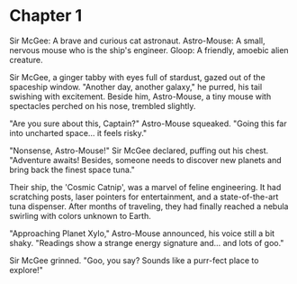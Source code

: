 # Chapter 1

Sir McGee: A brave and curious cat astronaut.
Astro-Mouse: A small, nervous mouse who is the ship's engineer.
Gloop: A friendly, amoebic alien creature.

Sir McGee, a ginger tabby with eyes full of stardust, gazed out of the spaceship window. "Another day, another galaxy," he purred, his tail swishing with excitement. Beside him, Astro-Mouse, a tiny mouse with spectacles perched on his nose, trembled slightly.

"Are you sure about this, Captain?" Astro-Mouse squeaked. "Going this far into uncharted space… it feels risky."

"Nonsense, Astro-Mouse!" Sir McGee declared, puffing out his chest. "Adventure awaits! Besides, someone needs to discover new planets and bring back the finest space tuna."

Their ship, the 'Cosmic Catnip', was a marvel of feline engineering. It had scratching posts, laser pointers for entertainment, and a state-of-the-art tuna dispenser. After months of traveling, they had finally reached a nebula swirling with colors unknown to Earth.

"Approaching Planet Xylo," Astro-Mouse announced, his voice still a bit shaky. "Readings show a strange energy signature and… and lots of goo."

Sir McGee grinned. "Goo, you say? Sounds like a purr-fect place to explore!"

